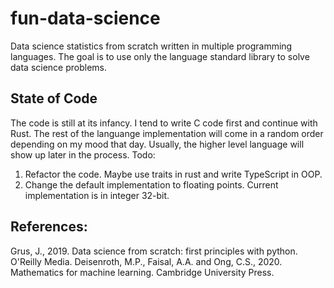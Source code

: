 # fun-data-science
Data science statistics from scratch written in multiple programming languages. The goal is to use only the language standard library to solve data science problems.

## State of Code
The code is still at its infancy. I tend to write C code first and continue with Rust. The rest of the languange implementation will come in a random order depending on my mood that day. Usually, the higher level language will show up later in the process. Todo:
1. Refactor the code. Maybe use traits in rust and write TypeScript in OOP.
2. Change the default implementation to floating points. Current implementation is in integer 32-bit. 

## References:
Grus, J., 2019. Data science from scratch: first principles with python. O'Reilly Media.
Deisenroth, M.P., Faisal, A.A. and Ong, C.S., 2020. Mathematics for machine learning. Cambridge University Press.
